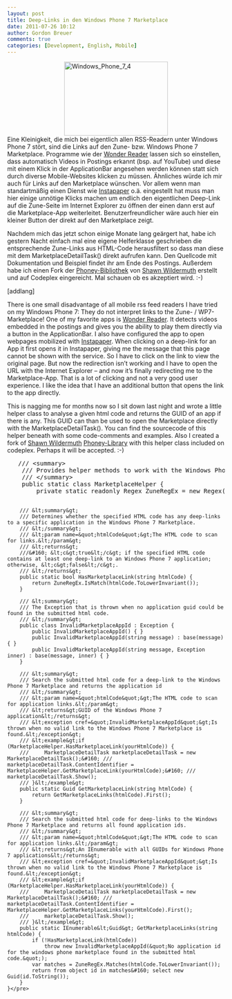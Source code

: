 ```yaml
---
layout: post
title: Deep-Links in den Windows Phone 7 Marketplace
date: 2011-07-26 10:12
author: Gordon Breuer
comments: true
categories: [Development, English, Mobile]
---
```

<p><img style="background-image: none; border-bottom: 0px; border-left: 0px; margin: 0px auto; padding-left: 0px; padding-right: 0px; display: block; float: none; border-top: 0px; border-right: 0px; padding-top: 0px" title="Windows_Phone_7_4" border="0" alt="Windows_Phone_7_4" src="http://anheledirwp.blob.core.windows.net/wordpress/2011/07/Windows_Phone_7_4.jpg" width="240" height="171" />Eine Kleinigkeit, die mich bei eigentlich allen RSS-Readern unter Windows Phone 7 stört, sind die Links auf den Zune- bzw. Windows Phone 7 Marketplace. Programme wie der <a href="http://www.windowsphonegeek.com/AppHub/Application/c9ccc9fc-8ce7-df11-9524-00237de2dca0">Wonder Reader</a> lassen sich so einstellen, dass automatisch Videos in Postings erkannt (bsp. auf YouTube) und diese mit einem Klick in der ApplicationBar angesehen werden können statt sich durch diverse Mobile-Websites klicken zu müssen. Ähnliches würde ich mir auch für Links auf den Marketplace wünschen. Vor allem wenn man standartmäßig einen Dienst wie <a href="http://www.instapaper.com/">Instapaper</a> o.ä. eingestellt hat muss man hier einige unnötige Klicks machen um endlich den eigentlichen Deep-Link auf die Zune-Seite im Internet Explorer zu öffnen der einen dann erst auf die Marketplace-App weiterleitet. Benutzerfreundlicher wäre auch hier ein kleiner Button der direkt auf den Marketplace zeigt.</p>  <p>Nachdem mich das jetzt schon einige Monate lang geärgert hat, habe ich gestern Nacht einfach mal eine eigene Helferklasse geschrieben die entsprechende Zune-Links aus HTML-Code herausfiltert so dass man diese mit dem MarketplaceDetailTask() direkt aufrufen kann. Den Quellcode mit Dokumentation und Beispiel findet ihr am Ende des Postings. Außerdem habe ich einen Fork der <a href="http://phoney.codeplex.com/">Phoney-Bibliothek</a> von <a href="http://wildermuth.com/">Shawn Wildermuth</a> erstellt und auf Codeplex eingereicht. Mal schauen ob es akzeptiert wird. :-)</p>
                  [addlang]   <p>There is one small disadvantage of all mobile rss feed readers I have tried on my Windows Phone 7: They do not interpret links to the Zune- / WP7-Marketplace! One of my favorite apps is <a href="http://www.windowsphonegeek.com/AppHub/Application/c9ccc9fc-8ce7-df11-9524-00237de2dca0">Wonder Reader</a>. It detects videos embedded in the postings and gives you the ability to play them directly via a button in the ApplicationBar. I also have configured the app to open webpages mobilized with <a href="http://www.instapaper.com/">Instapaper</a>. When clicking on a deep-link for an App it first opens it in Instapaper, giving me the message that this page cannot be shown with the service. So I have to click on the link to view the original page. But now the redirection isn’t working and I have to open the URL with the Internet Explorer – and now it’s finally redirecting me to the Marketplace-App. That is a lot of clicking and not a very good user experience. I like the idea that I have an additional button that opens the link to the app directly.</p>  <p>This is nagging me for months now so I sit down last night and wrote a little helper class to analyse a given html code and returns the GUID of an app if there is any. This GUID can than be used to open the Marketplace directly with the MarketplaceDetailTask(). You can find the sourcecode of this helper beneath with some code-comments and examples. Also I created a fork of <a href="http://wildermuth.com/">Shawn Wildermuth</a> <a href="http://phoney.codeplex.com/">Phoney-Library</a> with this helper class included on codeplex. Perhaps it will be accepted. :-)</p>  <pre class="brush:csharp;">	/// &lt;summary&gt;
	/// Provides helper methods to work with the Windows Phone 7 Marketplace
	/// &lt;/summary&gt;
	public static class MarketplaceHelper {
		private static readonly Regex ZuneRegEx = new Regex(@&quot;(?:microsoft.com/windowsphone/|zune://navigate/|windowsphone.com/s|redirect.zune.net/redirect/preferences/askclient|social.zune.net/external/launchzuneprotocol).*(?:appid=|phoneapp%26id%3d)(?&lt;guid&gt;[a-z0-9]{8}-[a-z0-9]{4}-[a-z0-9]{4}-[a-z0-9]{4}-[a-z0-9]{12})&quot;);
 
		/// &lt;summary&gt;
		/// Determines whether the specified HTML code has any deep-links to a specific application in the Windows Phone 7 Marketplace.
		/// &lt;/summary&gt;
		/// &lt;param name=&quot;htmlCode&quot;&gt;The HTML code to scan for links.&lt;/param&gt;
		/// &lt;returns&gt;
		///&#160; &lt;c&gt;true&lt;/c&gt; if the specified HTML code contains at least one deep-link to an Windows Phone 7 application; otherwise, &lt;c&gt;false&lt;/c&gt;.
		/// &lt;/returns&gt;
		public static bool HasMarketplaceLink(string htmlCode) {
			return ZuneRegEx.IsMatch(htmlCode.ToLowerInvariant());
		}
 
		/// &lt;summary&gt;
		/// The Exception that is thrown when no application guid could be found in the submitted html code.
		/// &lt;/summary&gt;
		public class InvalidMarketplaceAppId : Exception {
			public InvalidMarketplaceAppId() { }
			public InvalidMarketplaceAppId(string message) : base(message) { }
			public InvalidMarketplaceAppId(string message, Exception inner) : base(message, inner) { }
		}
 
		/// &lt;summary&gt;
		/// Search the submitted html code for a deep-link to the Windows Phone 7 Marketplace and returns the application id
		/// &lt;/summary&gt;
		/// &lt;param name=&quot;htmlCode&quot;&gt;The HTML code to scan for application links.&lt;/param&gt;
		/// &lt;returns&gt;GUID of the Windows Phone 7 application&lt;/returns&gt;
		/// &lt;exception cref=&quot;InvalidMarketplaceAppId&quot;&gt;Is thrown when no valid link to the Windows Phone 7 Marketplace is found.&lt;/exception&gt;
		/// &lt;example&gt;if (MarketplaceHelper.HasMarketplaceLink(yourHtmlCode)) {
		///		MarketplaceDetailTask marketplaceDetailTask = new MarketplaceDetailTask();&#160; ///		marketplaceDetailTask.ContentIdentifier = MarketplaceHelper.GetMarketplaceLink(yourHtmlCode);&#160; ///		marketplaceDetailTask.Show();
		/// }&lt;/example&gt;
		public static Guid GetMarketplaceLink(string htmlCode) {
			return GetMarketplaceLinks(htmlCode).First();
		}
 
		/// &lt;summary&gt;
		/// Search the submitted html code for deep-links to the Windows Phone 7 Marketplace and returns all found application ids.
		/// &lt;/summary&gt;
		/// &lt;param name=&quot;htmlCode&quot;&gt;The HTML code to scan for application links.&lt;/param&gt;
		/// &lt;returns&gt;An IEnumerable with all GUIDs for Windows Phone 7 applications&lt;/returns&gt;
		/// &lt;exception cref=&quot;InvalidMarketplaceAppId&quot;&gt;Is thrown when no valid link to the Windows Phone 7 Marketplace is found.&lt;/exception&gt;
		/// &lt;example&gt;if (MarketplaceHelper.HasMarketplaceLink(yourHtmlCode)) {
		///		MarketplaceDetailTask marketplaceDetailTask = new MarketplaceDetailTask();&#160; ///		marketplaceDetailTask.ContentIdentifier = MarketplaceHelper.GetMarketplaceLinks(yourHtmlCode).First();
		///		marketplaceDetailTask.Show();
		/// }&lt;/example&gt;
		public static IEnumerable&lt;Guid&gt; GetMarketplaceLinks(string htmlCode) {
			if (!HasMarketplaceLink(htmlCode))
				throw new InvalidMarketplaceAppId(&quot;No application id for the windows phone marketplace found in the submitted html code.&quot;);
			var matches = ZuneRegEx.Matches(htmlCode.ToLowerInvariant());
			return from object id in matches&#160; select new Guid(id.ToString());
		}
	}</pre>
